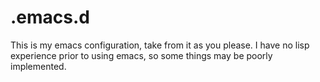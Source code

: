 # .emacs.d

This is my emacs configuration, take from it as you please. I have no
lisp experience prior to using emacs, so some things may be poorly
implemented.